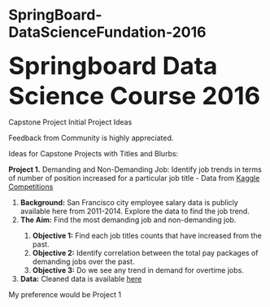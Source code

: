 # SpringBoard-DataScienceFundation-2016

<b><font size="11">Springboard Data Science Course 2016</font></b>

Capstone Project
Initial Project Ideas

Feedback from Community is highly appreciated.

Ideas for Capstone Projects with Titles and Blurbs:

<b>Project 1.</b>  Demanding and Non-Demanding Job: Identify job trends in terms of number of position increased for a particular job title - Data from <a href = "https://www.kaggle.com/kaggle/sf-salaries">Kaggle Competitions</a>

<ol><li><b>Background:</b> San Francisco city employee salary data is publicly available here from 2011-2014. Explore the data to find the job trend. </li>
<li><b>The Aim:</b> Find the most demanding job and non-demanding job.</li>
	<ol><li><b>Objective 1:</b> Find each job titles counts that have increased from the past.</li>
	<li><b>Objective 2:</b> Identify correlation between the total pay packages of demanding jobs over the past.</li>
	<li><b>Objective 3:</b> Do we see any trend in demand for overtime jobs.</li></ol>
<li><b>Data:</b> Cleaned data is available <a href = "http://transparentcalifornia.com/salaries/2014/state-of-california/">here</a></li></ol>
My preference would be Project 1 




